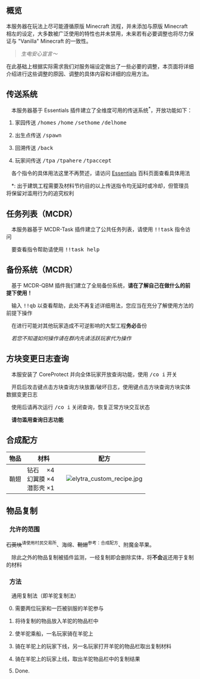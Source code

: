 ## 概览

本服务器在玩法上尽可能遵循原版 Minecraft 流程，并未添加与原版 Minecraft 相左的设定，大多数被广泛使用的特性也并未禁用，未来若有必要调整也将尽力保证与 "Vanilla" Minecraft 的一致性。

> *生电安心宣言～*

在此基础上根据实际需求我们对服务端设定做出了一些必要的调整，本页面将详细介绍进行这些调整的原因、调整的具体内容和详细的应用方法。

## 传送系统

&#8195;本服务器基于 Essentials 插件建立了全维度可用的传送系统<sup>*</sup>，开放功能如下：

1. 家园传送 <kbd>/homes</kbd> <kbd>/home</kbd> <kbd>/sethome</kbd> <kbd>/delhome</kbd>

1. 出生点传送 <kbd>/spawn</kbd>

1. 回溯传送 <kbd>/back</kbd>

1. 玩家间传送 <kbd>/tpa</kbd> <kbd>/tpahere</kbd> <kbd>/tpaccept</kbd>

&#8195;各个指令的具体用法这里不再赘述，请访问 [Essentials](https://mineplugin.org/Essentials#.E4.BC.A0.E9.80.81) 百科页面查看具体用法

&#8195;*: 出于建筑工程需要及材料节约目的以上传送指令均无延时或冷却，但管理员将保留对滥用行为的追究权利

## 任务列表（MCDR）

&#8195;本服务器基于 MCDR-Task 插件建立了公共任务列表，请使用 <kbd>!!task</kbd> 指令访问

&#8195;要查看指令帮助请使用 <kbd>!!task help</kbd>

## 备份系统（MCDR）

&#8195;基于 MCDR-QBM 插件我们建立了全局备份系统，**请在了解自己在做什么的前提下使用！**

&#8195;输入 <kbd>!!qb</kbd> 以查看帮助，此处不再复述详细用法，您应当在充分了解使用方法的前提下操作

&#8195;在进行可能对其他玩家造成不可逆影响的大型工程**务必**备份

&#8195;*若您不知道如何操作请在群内先请活跃玩家代为操作*

## 方块变更日志查询

&#8195;本服安装了 CoreProtect 并向全体玩家开放查询功能，使用 <kbd>/co i</kbd> 开关

&#8195;开启后攻击键点击方块查询方块放置/破坏日志，使用键点击方块查询方块实体数据变更日志

&#8195;使用后请再次运行 <kbd>/co i</kbd> 关闭查询，恢复正常方块交互状态

&#8195;**请勿滥用查询日志功能**

## 合成配方

物品 | 材料 | 配方
-|-|-
鞘翅 | 钻石 　×4 </br> 幻翼膜 ×4　</br> 潜影壳 ×1 | ![elytra_custom_recipe.jpg](https://ddns.xsling.xyz:3561/images/2021/01/01/elytra_custom_recipe00a52bd733423256.jpg)

## 物品复制

### &#8194;允许的范围

~~石英块~~<sup>请使用村民交易所</sup>、海绵、~~鞘翅~~<sup>参考：合成配方</sup>、附魔金苹果。

&#8195;除此之外的物品复制被插件监测，一经复制即会删除实体，将**不会**返还用于复制的材料

### &#8194;方法
&#8195;通用复制法（即羊驼复制法）

0. 需要两位玩家和一匹被驯服的羊驼参与

1. 将待复制的物品放入羊驼的物品栏中

1. 使羊驼乘船，一名玩家骑在羊驼上

1. 骑在羊驼上的玩家下线，另一名玩家打开羊驼的物品栏取出复制材料

1. 骑在羊驼上的玩家上线，取出羊驼物品栏中的复制结果

2. Done.